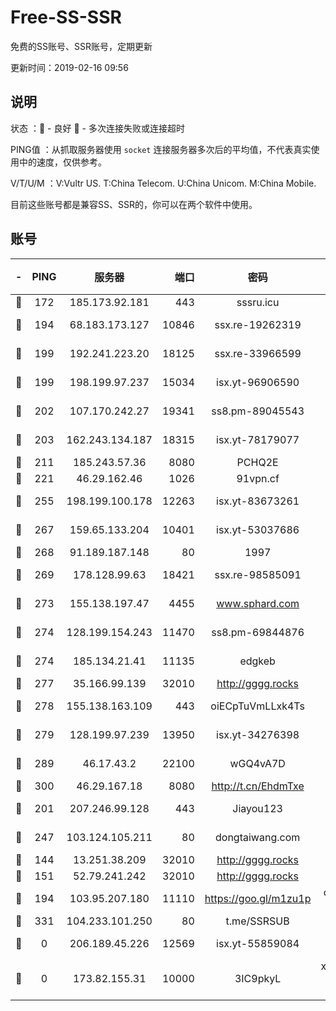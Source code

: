 # Free-SS-SSR

免费的SS账号、SSR账号，定期更新

更新时间：2019-02-16 09:56

## 说明

状态     ：🙂 - 良好 🙁 - 多次连接失败或连接超时

PING值   ：从抓取服务器使用 `socket` 连接服务器多次后的平均值，不代表真实使用中的速度，仅供参考。

V/T/U/M  ：V:Vultr US. T:China Telecom. U:China Unicom. M:China Mobile.

目前这些账号都是兼容SS、SSR的，你可以在两个软件中使用。

## 账号

|-|PING|服务器|端口|密码|加密方式|区域|V/T/U/M|
|:----:|:----:|:-----:|-----:|:----:|:----:|:----:|:----:|
|🙂|172|185.173.92.181|443|sssru.icu|rc4-md5|RU|10↑/9↑/10↑/9↑|
|🙂|194|68.183.173.127|10846|ssx.re-19262319|aes-256-cfb|US|10↑/10↑/10↑/10↑|
|🙂|199|192.241.223.20|18125|ssx.re-33966599|aes-256-cfb|US|10↑/10↑/10↑/10↑|
|🙂|199|198.199.97.237|15034|isx.yt-96906590|aes-256-cfb|US|9↑/9↑/9↑/9↑|
|🙂|202|107.170.242.27|19341|ss8.pm-89045543|aes-256-cfb|US|10↑/10↑/10↑/10↑|
|🙂|203|162.243.134.187|18315|isx.yt-78179077|aes-256-cfb|US|9↑/9↑/9↑/9↑|
|🙂|211|185.243.57.36|8080|PCHQ2E|rc4-md5|US|10↑/10↑/9↑/9↑|
|🙂|221|46.29.162.46|1026|91vpn.cf|rc4-md5|RU|10↑/10↑/10↑/10↑|
|🙂|255|198.199.100.178|12263|isx.yt-83673261|aes-256-cfb|US|9↑/9↑/9↑/9↑|
|🙂|267|159.65.133.204|10401|isx.yt-53037686|aes-256-cfb|SG|9↑/9↑/9↑/9↑|
|🙂|268|91.189.187.148|80|1997|chacha20|US|10↑/10↑/10↑/10↑|
|🙂|269|178.128.99.63|18421|ssx.re-98585091|aes-256-cfb|SG|10↑/10↑/10↑/10↑|
|🙂|273|155.138.197.47|4455|www.sphard.com|aes-256-cfb|US|10↑/10↑/10↑/10↑|
|🙂|274|128.199.154.243|11470|ss8.pm-69844876|aes-256-cfb|SG|10↑/10↑/10↑/10↑|
|🙂|274|185.134.21.41|11135|edgkeb|aes-256-cfb|GB|10↑/10↑/10↑/10↑|
|🙂|277|35.166.99.139|32010|http://gggg.rocks|chacha20|US|10↑/10↑/10↑/10↑|
|🙂|278|155.138.163.109|443|oiECpTuVmLLxk4Ts|aes-256-cfb|US|6↓/10↑/10↑/10↑|
|🙂|279|128.199.97.239|13950|isx.yt-34276398|aes-256-cfb|SG|9↑/9↑/9↑/9↑|
|🙂|289|46.17.43.2|22100|wGQ4vA7D|aes-256-gcm|RU|6↑/10↑/10↑/10↑|
|🙂|300|46.29.167.18|8080|http://t.cn/EhdmTxe|rc4-md5|RU|10↑/10↑/10↑/10↑|
|🙂|201|207.246.99.128|443|Jiayou123|aes-256-cfb|US|10↑/10↑/10↑/10↑|
|🙂|247|103.124.105.211|80|dongtaiwang.com|aes-256-cfb|US|10↑/10↑/10↑/10↑|
|🙂|144|13.251.38.209|32010|http://gggg.rocks|chacha20|SG|10↑/10↑/8↓/10↑|
|🙂|151|52.79.241.242|32010|http://gggg.rocks|chacha20|KR|10↑/9↑/8↓/9↑|
|🙂|194|103.95.207.180|11110|https://goo.gl/m1zu1p|chacha20-ietf|US|10↑/10↑/10↑/10↑|
|🙂|331|104.233.101.250|80|t.me/SSRSUB|rc4-md5|CA|10↑/10↑/10↑/10↑|
|🙁|0|206.189.45.226|12569|isx.yt-55859084|aes-256-cfb|SG|9↑/9↑/9↑/9↑|
|🙁|0|173.82.155.31|10000|3IC9pkyL|xchacha20-ietf-poly1305|US|10↑/10↑/10↑/10↑|
